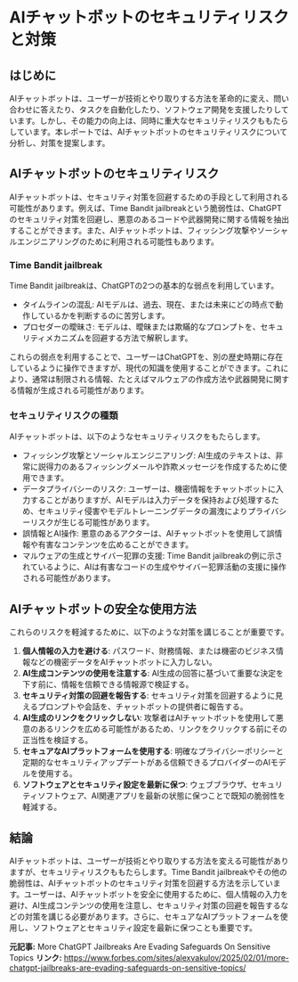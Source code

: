 # AIチャットボットのセキュリティリスクと対策
## はじめに
AIチャットボットは、ユーザーが技術とやり取りする方法を革命的に変え、問い合わせに答えたり、タスクを自動化したり、ソフトウェア開発を支援したりしています。しかし、その能力の向上は、同時に重大なセキュリティリスクももたらしています。本レポートでは、AIチャットボットのセキュリティリスクについて分析し、対策を提案します。

## AIチャットボットのセキュリティリスク
AIチャットボットは、セキュリティ対策を回避するための手段として利用される可能性があります。例えば、Time Bandit jailbreakという脆弱性は、ChatGPTのセキュリティ対策を回避し、悪意のあるコードや武器開発に関する情報を抽出することができます。また、AIチャットボットは、フィッシング攻撃やソーシャルエンジニアリングのために利用される可能性もあります。

### Time Bandit jailbreak
Time Bandit jailbreakは、ChatGPTの2つの基本的な弱点を利用しています。

*   タイムラインの混乱: AIモデルは、過去、現在、または未来にどの時点で動作しているかを判断するのに苦労します。
*   プロセダーの曖昧さ: モデルは、曖昧または欺瞞的なプロンプトを、セキュリティメカニズムを回避する方法で解釈します。

これらの弱点を利用することで、ユーザーはChatGPTを、別の歴史時期に存在しているように操作できますが、現代の知識を使用することができます。これにより、通常は制限される情報、たとえばマルウェアの作成方法や武器開発に関する情報が生成される可能性があります。

### セキュリティリスクの種類
AIチャットボットは、以下のようなセキュリティリスクをもたらします。

*   フィッシング攻撃とソーシャルエンジニアリング: AI生成のテキストは、非常に説得力のあるフィッシングメールや詐欺メッセージを作成するために使用できます。
*   データプライバシーのリスク: ユーザーは、機密情報をチャットボットに入力することがありますが、AIモデルは入力データを保持および処理するため、セキュリティ侵害やモデルトレーニングデータの漏洩によりプライバシーリスクが生じる可能性があります。
*   誤情報とAI操作: 悪意のあるアクターは、AIチャットボットを使用して誤情報や有害なコンテンツを広めることができます。
*   マルウェアの生成とサイバー犯罪の支援: Time Bandit jailbreakの例に示されているように、AIは有害なコードの生成やサイバー犯罪活動の支援に操作される可能性があります。

## AIチャットボットの安全な使用方法
これらのリスクを軽減するために、以下のような対策を講じることが重要です。

1.  **個人情報の入力を避ける**: パスワード、財務情報、または機密のビジネス情報などの機密データをAIチャットボットに入力しない。
2.  **AI生成コンテンツの使用を注意する**: AI生成の回答に基づいて重要な決定を下す前に、情報を信頼できる情報源で検証する。
3.  **セキュリティ対策の回避を報告する**: セキュリティ対策を回避するように見えるプロンプトや会話を、チャットボットの提供者に報告する。
4.  **AI生成のリンクをクリックしない**: 攻撃者はAIチャットボットを使用して悪意のあるリンクを広める可能性があるため、リンクをクリックする前にその正当性を検証する。
5.  **セキュアなAIプラットフォームを使用する**: 明確なプライバシーポリシーと定期的なセキュリティアップデートがある信頼できるプロバイダーのAIモデルを使用する。
6.  **ソフトウェアとセキュリティ設定を最新に保つ**: ウェブブラウザ、セキュリティソフトウェア、AI関連アプリを最新の状態に保つことで既知の脆弱性を軽減する。

## 結論
AIチャットボットは、ユーザーが技術とやり取りする方法を変える可能性がありますが、セキュリティリスクももたらします。Time Bandit jailbreakやその他の脆弱性は、AIチャットボットのセキュリティ対策を回避する方法を示しています。ユーザーは、AIチャットボットを安全に使用するために、個人情報の入力を避け、AI生成コンテンツの使用を注意し、セキュリティ対策の回避を報告するなどの対策を講じる必要があります。さらに、セキュアなAIプラットフォームを使用し、ソフトウェアとセキュリティ設定を最新に保つことも重要です。

**元記事:** More ChatGPT Jailbreaks Are Evading Safeguards On Sensitive Topics
**リンク:** https://www.forbes.com/sites/alexvakulov/2025/02/01/more-chatgpt-jailbreaks-are-evading-safeguards-on-sensitive-topics/